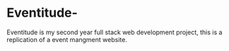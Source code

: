 # Eventitude-
Eventitude is my second year full stack web development project, this is a replication of a event mangment website. 
